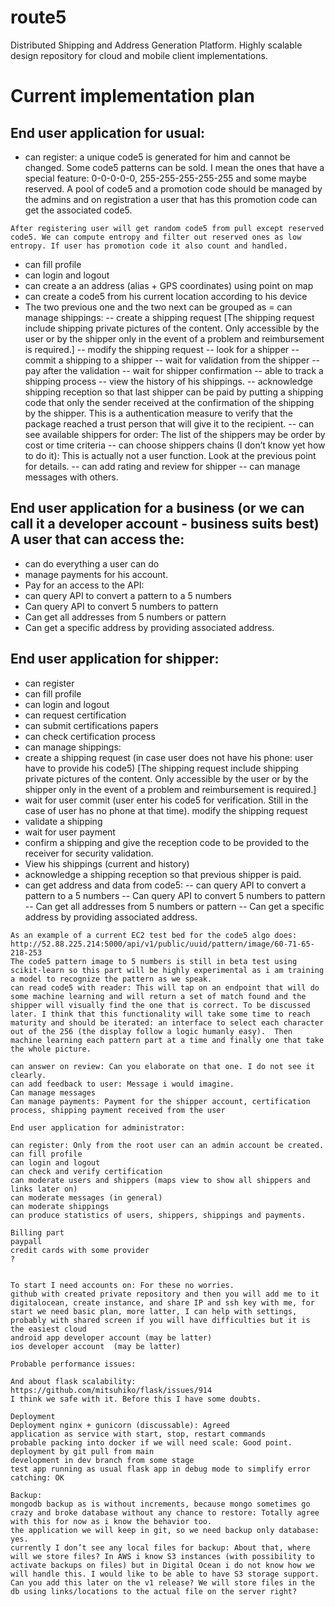 # route5
Distributed Shipping and Address Generation Platform. Highly scalable design repository for cloud and mobile client implementations.

# Current implementation plan

## End user application for usual:

- can register: a unique code5 is generated for him and cannot be changed. Some code5 patterns can be sold. I mean the ones that have a special feature: 0-0-0-0-0, 255-255-255-255-255 and some maybe reserved. A pool of code5 and a promotion code should be managed by the admins and on registration a user that has this promotion code can get the associated code5.

```
After registering user will get random code5 from pull except reserved code5. We can compute entropy and filter out reserved ones as low entropy. If user has promotion code it also count and handled.
```

- can fill profile
- can login and logout
- can create a an address (alias + GPS coordinates) using point on map
- can create a code5 from his current location according to his device
- The two previous one and the two next can be grouped as = can manage shippings: 
-- create a shipping request [The shipping request include shipping private pictures of the content. Only accessible by the user or by the shipper only in the event of a problem and reimbursement is required.]
-- modify the shipping request
-- look for a shipper
-- commit a shipping to a shipper
-- wait for validation from the shipper
-- pay after the validation
-- wait for shipper confirmation
-- able to track a shipping process
-- view the history of his shippings.
-- acknowledge shipping reception so that last shipper can be paid by putting a shipping code that only the sender received at the confirmation of the shipping by the shipper. This is a authentication measure to verify that the package reached a trust person that will give it to the recipient.
-- can see available shippers for order: The list of the shippers may be order by cost or time criteria
-- can choose shippers chains (I don’t know yet how to do it): This is actually not a user function. Look at the previous point for details.
-- can add rating and review for shipper
-- can manage messages with others.

## End user application for a business (or we can call it a developer account - business suits best) A user that can access the:

- can do everything a user can do
-  manage payments for his account.
- Pay for an access to the API:
- can query API to convert a pattern to a 5 numbers
- Can query API to convert 5 numbers to pattern
- Can get all addresses from 5 numbers or pattern
- Can get a specific address by providing associated address.

## End user application for shipper:

- can register
- can fill profile
- can login and logout
- can request certification
- can submit certifications papers
- can check certification process
- can manage shippings:
- create a shipping request (in case user does not have his phone: user have to provide his code5) [The shipping request include shipping private pictures of the content. Only accessible by the user or by the shipper only in the event of a problem and reimbursement is required.]
- wait for user commit (user enter his code5 for verification. Still in the case of user has no phone at that time).
modify the shipping request
- validate a shipping
- wait for user payment
- confirm a shipping and give the reception code to be provided to the receiver for security validation.
- View his shippings (current and history)
- acknowledge a shipping reception so that previous shipper is paid.
- can get address and data from code5:
-- can query API to convert a pattern to a 5 numbers
-- Can query API to convert 5 numbers to pattern
-- Can get all addresses from 5 numbers or pattern
-- Can get a specific address by providing associated address.

```
As an example of a current EC2 test bed for the code5 algo does:
http://52.88.225.214:5000/api/v1/public/uuid/pattern/image/60-71-65-218-253
The code5 pattern image to 5 numbers is still in beta test using scikit-learn so this part will be highly experimental as i am training a model to recognize the pattern as we speak.
can read code5 with reader: This will tap on an endpoint that will do some machine learning and will return a set of match found and the shipper will visually find the one that is correct. To be discussed later. I think that this functionality will take some time to reach maturity and should be iterated: an interface to select each character out of the 256 (the display follow a logic humanly easy).  Then machine learning each pattern part at a time and finally one that take the whole picture.

can answer on review: Can you elaborate on that one. I do not see it clearly.
can add feedback to user: Message i would imagine.
Can manage messages
Can manage payments: Payment for the shipper account, certification process, shipping payment received from the user

End user application for administrator:

can register: Only from the root user can an admin account be created.
can fill profile
can login and logout
can check and verify certification
can moderate users and shippers (maps view to show all shippers and links later on)
can moderate messages (in general) 
can moderate shippings
can produce statistics of users, shippers, shippings and payments.

Billing part
paypall
credit cards with some provider
?


To start I need accounts on: For these no worries.
github with created private repository and then you will add me to it
digitalocean, create instance, and share IP and ssh key with me, for start we need basic plan, more latter, I can help with settings, probably with shared screen if you will have difficulties but it is the easiest cloud
android app developer account (may be latter)
ios developer account  (may be latter)

Probable performance issues:

And about flask scalability:
https://github.com/mitsuhiko/flask/issues/914
I think we safe with it. Before this I have some doubts.

Deployment
Deployment nginx + gunicorn (discussable): Agreed
application as service with start, stop, restart commands
probable packing into docker if we will need scale: Good point.
deployment by git pull from main
development in dev branch from some stage
test app running as usual flask app in debug mode to simplify error catching: OK

Backup:
mongodb backup as is without increments, because mongo sometimes go crazy and broke database without any chance to restore: Totally agree with this for now as i know the behavior too.
the application we will keep in git, so we need backup only database: yes.
currently I don’t see any local files for backup: About that, where will we store files? In AWS i know S3 instances (with possibility to activate backups on files) but in Digital Ocean i do not know how we will handle this. I would like to be able to have S3 storage support. Can you add this later on the v1 release? We will store files in the db using links/locations to the actual file on the server right?
```
